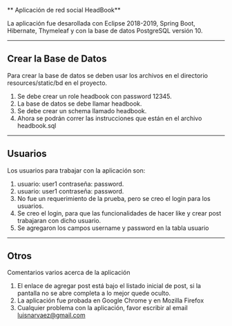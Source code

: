 ** Aplicación de red social HeadBook**

La aplicación fue desarollada con Eclipse 2018-2019, Spring Boot, Hibernate, Thymeleaf y con la base de datos PostgreSQL versión 10.

---

## Crear la Base de Datos

Para crear la base de datos se deben usar los archivos en el directorio resources/static/bd en el proyecto.

1. Se debe crear un role headbook con password 12345.
2. La base de datos se debe llamar headbook.
3. Se debe crear un schema llamado headbook.
4. Ahora se podrán correr las instrucciones que están en el archivo headbook.sql 

---

## Usuarios

Los usuarios para trabajar con la aplicación son:

1. usuario: user1  contraseña: password.
2. usuario: user1  contraseña: password.
3. No fue un requerimiento de la prueba, pero se creo el login para los usuarios.
4. Se creo el login, para que las funcionalidades de hacer like y crear post trabajaran con dicho usuario.
5. Se agregaron los campos username y password en la tabla usuario

---

## Otros

Comentarios varios acerca de la aplicación

1. El enlace de agregar post está bajo el listado inicial de post, si la pantalla no se abre completa a lo mejor quede oculto.
2. La aplicación fue probada en Google Chrome y en Mozilla Firefox
3. Cualquier problema con la aplicación, favor escribir al email luisnarvaez@gmail.com